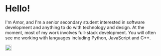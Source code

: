 # Hello!
I'm Amor, and I'm a senior secondary student interested in software development and anything to do with technology and design. At the moment, most of my work involves full-stack development. You will often see me working with languages including Python, JavaScript and C++.

<img src="https://raw.githubusercontent.com/amooo-ooo/icons/main/python.svg?token=GHSAT0AAAAAACGKBSOJ2R5GUQXWNYS3PRFGZKBK7JA" width=20>
<!---
amooo-ooo/amooo-ooo is a ✨ special ✨ repository because its `README.md` (this file) appears on your GitHub profile.
You can click the Preview link to take a look at your changes.
--->
